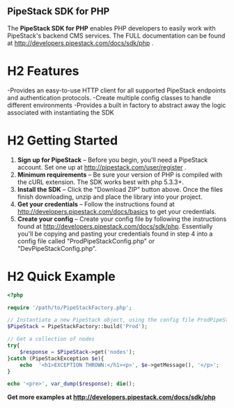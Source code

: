 PipeStack SDK for PHP
---

The **PipeStack SDK for PHP** enables PHP developers to easily work with PipeStack's backend CMS services. The FULL documentation can be found at http://developers.pipestack.com/docs/sdk/php .

# H2 Features

-Provides an easy-to-use HTTP client for all supported PipeStack endpoints and authentication protocols.
-Create multiple config classes to handle different environments
-Provides a built in factory to abstract away the logic associated with instantiating the SDK

# H2 Getting Started
1. **Sign up for PipeStack** – Before you begin, you'll need a PipeStack account. Set one up at http://pipestack.com/user/register .
2. **Minimum requirements** – Be sure your version of PHP is compiled with the cURL extension. The SDK works best with php 5.3.3+.
3. **Install the SDK** – Click the "Download ZIP" button above. Once the files finish downloading, unzip and place the library into your project.
4. **Get your credentials** – Follow the instructions found at http://developers.pipestack.com/docs/basics to get your credentials.
5. **Create your config** – Create your config file by following the instructions found at http://developers.pipestack.com/docs/sdk/php. Essentially you'll be copying and pasting your credentials found in step 4 into a config file called "ProdPipeStackConfig.php" or "DevPipeStackConfig.php".

# H2 Quick Example

```php
<?php

require '/path/to/PipeStackFactory.php';

// Instantiate a new PipeStack object, using the config file ProdPipeStackConfig.php
$PipeStack = PipeStackFactory::build('Prod');

// Get a collection of nodes
try{
    $response = $PipeStack->get('nodes');
}catch (PipeStackException $e){
    echo  '<h1>EXCEPTION THROWN:</h1><p>', $e->getMessage(), '</p>';
}

echo '<pre>', var_dump($response); die();

```

**Get more examples at http://developers.pipestack.com/docs/sdk/php**